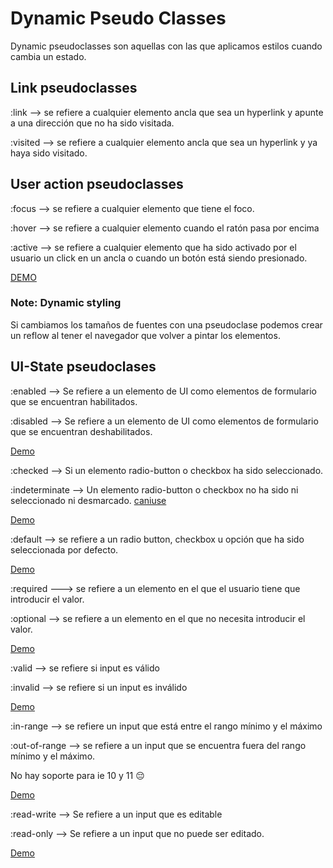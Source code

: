 # Dynamic Pseudo Classes

Dynamic pseudoclasses son aquellas con las que aplicamos estilos cuando cambia un estado.

## Link pseudoclasses

:link --> se refiere a cualquier elemento ancla que sea un hyperlink y apunte a una dirección que no ha sido visitada.

:visited --> se refiere a cualquier elemento ancla que sea un hyperlink y ya haya sido visitado.

## User action pseudoclasses

:focus --> se refiere a cualquier elemento que tiene el foco.

:hover --> se refiere a cualquier elemento cuando el ratón pasa por encima

:active --> se refiere a cualquier elemento que ha sido activado por el usuario un
click en un ancla o cuando un botón está siendo presionado.

[DEMO](https://htmlpreview.github.io/?https://github.com/gabrielseco/css-reference/blob/master/src/chapter-02/11-dynamic-pseudo-classes/user-action.html)

### Note: Dynamic styling

Si cambiamos los tamaños de fuentes con una pseudoclase podemos crear un reflow al tener el navegador que volver a pintar los elementos.

## UI-State pseudoclases

:enabled --> Se refiere a un elemento de UI como elementos de formulario que se encuentran habilitados.

:disabled --> Se refiere a un elemento de UI como elementos de formulario que se encuentran deshabilitados.

[Demo](https://htmlpreview.github.io/?https://github.com/gabrielseco/css-reference/blob/master/src/chapter-02/11-dynamic-pseudo-classes/enabled-disabled.html)

:checked --> Si un elemento radio-button o checkbox ha sido seleccionado.

:indeterminate --> Un elemento radio-button o checkbox no ha sido ni seleccionado ni desmarcado. [caniuse](https://caniuse.com/#feat=css-indeterminate-pseudo)

[Demo](https://htmlpreview.github.io/?https://github.com/gabrielseco/css-reference/blob/master/src/chapter-02/11-dynamic-pseudo-classes/checked.html)

:default --> se refiere a un radio button, checkbox u opción que ha sido seleccionada por defecto.

[Demo](https://htmlpreview.github.io/?https://github.com/gabrielseco/css-reference/blob/master/src/chapter-02/11-dynamic-pseudo-classes/default.html)

:required ---> se refiere a un elemento en el que el usuario tiene que introducir el valor.

:optional --> se refiere a un elemento en el que no necesita introducir el valor.

[Demo](https://htmlpreview.github.io/?https://github.com/gabrielseco/css-reference/blob/master/src/chapter-02/11-dynamic-pseudo-classes/required.html)

:valid --> se refiere si input es válido

:invalid --> se refiere si un input es inválido

[Demo](https://htmlpreview.github.io/?https://github.com/gabrielseco/css-reference/blob/master/src/chapter-02/11-dynamic-pseudo-classes/valid.html)

:in-range --> se refiere un input que está entre el rango mínimo y el máximo

:out-of-range --> se refiere a un input que se encuentra fuera del rango mínimo y el máximo.

No hay soporte para ie 10 y 11 😔

[Demo](https://htmlpreview.github.io/?https://github.com/gabrielseco/css-reference/blob/master/src/chapter-02/11-dynamic-pseudo-classes/range.html)

:read-write --> Se refiere a un input que es editable

:read-only --> Se refiere a un input que no puede ser editado.

[Demo](https://htmlpreview.github.io/?https://github.com/gabrielseco/css-reference/blob/master/src/chapter-02/11-dynamic-pseudo-classes/readonly.html)
